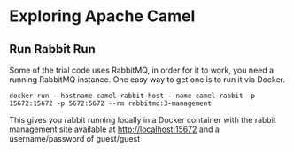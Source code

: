 # Exploring Apache Camel

## Run Rabbit Run

Some of the trial code uses RabbitMQ, in order for it to work, you need a running RabbitMQ instance. One easy way to 
get one is to run it via Docker.

    docker run --hostname camel-rabbit-host --name camel-rabbit -p 15672:15672 -p 5672:5672 --rm rabbitmq:3-management 

This gives you rabbit running locally in a Docker container with the rabbit management site available at 
[http://localhost:15672](http://localhost:15672) and a username/password of guest/guest